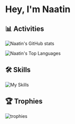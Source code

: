 # Hey, I'm Naatin

## 📊 Activities

![Naatin's GitHub stats](https://github-readme-stats.vercel.app/api?username=naatin777&show_icons=true&theme=dark)

![Naatin's Top Languages](https://github-readme-stats.vercel.app/api/top-langs/?username=naatin777&theme=dark)

## 🛠️ Skills

![My Skills](https://skillicons.dev/icons?i=ts,kotlin,flutter,androidstudio)

## 🏆 Trophies

![trophies](https://github-profile-trophy.vercel.app/?username=naatin777&theme=darkhub&column=3)

